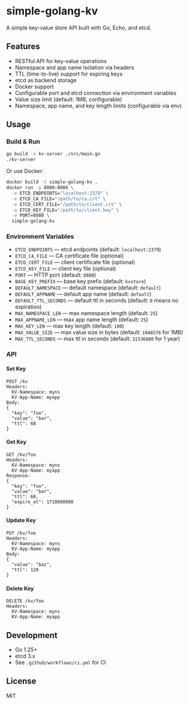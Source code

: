 # simple-golang-kv

A simple key-value store API built with Go, Echo, and etcd.

## Features

- RESTful API for key-value operations
- Namespace and app name isolation via headers
- TTL (time-to-live) support for expiring keys
- etcd as backend storage
- Docker support
- Configurable port and etcd connection via environment variables
- Value size limit (default: 1MB, configurable)
- Namespace, app name, and key length limits (configurable via env)

## Usage

### Build & Run

```sh
go build -o kv-server ./src/main.go
./kv-server
```

Or use Docker:

```sh
docker build -t simple-golang-kv .
docker run -p 8080:8080 \
  -e ETCD_ENDPOINTS="localhost:2379" \
  -e ETCD_CA_FILE="/path/to/ca.crt" \
  -e ETCD_CERT_FILE="/path/to/client.crt" \
  -e ETCD_KEY_FILE="/path/to/client.key" \
  -e PORT=8080 \
  simple-golang-kv
```

### Environment Variables

- `ETCD_ENDPOINTS` — etcd endpoints (default: `localhost:2379`)
- `ETCD_CA_FILE` — CA certificate file (optional)
- `ETCD_CERT_FILE` — client certificate file (optional)
- `ETCD_KEY_FILE` — client key file (optional)
- `PORT` — HTTP port (default: `8080`)
- `BASE_KEY_PREFIX` — base key prefix (default: `kvstore`)
- `DEFAULT_NAMESPACE` — default namespace (default: `default`)
- `DEFAULT_APPNAME` — default app name (default: `default`)
- `DEFAULT_TTL_SECONDS` — default ttl in seconds (default: `0` means no expiration)
- `MAX_NAMESPACE_LEN` — max namespace length (default: `25`)
- `MAX_APPNAME_LEN` — max app name length (default: `25`)
- `MAX_KEY_LEN` — max key length (default: `100`)
- `MAX_VALUE_SIZE` — max value size in bytes (default: `1048576` for 1MB)
- `MAX_TTL_SECONDS` — max ttl in seconds (default: `31536000` for 1 year)

### API

#### Set Key

```http
POST /kv
Headers:
  KV-Namespace: myns
  KV-App-Name: myapp
Body:
{
  "key": "foo",
  "value": "bar",
  "ttl": 60
}
```

#### Get Key

```http
GET /kv/foo
Headers:
  KV-Namespace: myns
  KV-App-Name: myapp
Response:
{
  "key": "foo",
  "value": "bar",
  "ttl": 60,
  "expire_at": 1710000000
}
```

#### Update Key

```http
PUT /kv/foo
Headers:
  KV-Namespace: myns
  KV-App-Name: myapp
Body:
{
  "value": "baz",
  "ttl": 120
}
```

#### Delete Key

```http
DELETE /kv/foo
Headers:
  KV-Namespace: myns
  KV-App-Name: myapp
```

## Development

- Go 1.25+
- etcd 3.x
- See `.github/workflows/ci.yml` for CI

## License

MIT